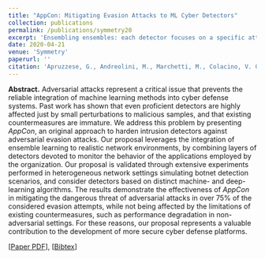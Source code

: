 ```yaml
---
title: "AppCon: Mitigating Evasion Attacks to ML Cyber Detectors"
collection: publications
permalink: /publications/symmetry20
excerpt: 'Ensembling ensembles: each detector focuses on a specific attack against a specific network application!'
date: 2020-04-21
venue: 'Symmetry'
paperurl: ''
citation: 'Apruzzese, G., Andreolini, M., Marchetti, M., Colacino, V. G., & Russo, G. (2020). "AppCon: Mitigating Evasion Attacks to ML Cyber Detectors." <i>Symmetry</i>, 12(4), 653.'
---
```

<b>Abstract.</b> Adversarial attacks represent a critical issue that prevents the reliable integration of machine learning methods into cyber defense systems. Past work has shown that even proficient detectors are highly affected just by small perturbations to malicious samples, and that existing countermeasures are immature. 
We address this problem by presenting <i>AppCon</i>, an original approach to harden intrusion detectors against adversarial evasion attacks. Our proposal leverages the integration of ensemble learning to realistic network environments, by combining layers of detectors devoted to monitor the behavior of the applications employed by the organization. Our proposal is validated through extensive experiments performed in heterogeneous network settings simulating botnet detection scenarios, and consider detectors based on distinct machine- and deep-learning algorithms. The results demonstrate the effectiveness of <i>AppCon</i> in mitigating the dangerous threat of adversarial attacks in over 75% of the considered evasion attempts, while not being affected by the limitations of existing countermeasures, such as performance degradation in non-adversarial settings. For these reasons, our proposal represents a valuable contribution to the development of more secure cyber defense platforms.

[[Paper PDF](https://gioapru.github.io/files/papers/symmetry/symmetry.pdf)], [[Bibtex](https://gioapru.github.io/files/papers/symmetry/symmetry.bib)]